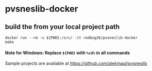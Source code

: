 # pvsneslib-docker

## build the from your local project path
```
docker run --rm -v ${PWD}:/src/ -it redbug26/pvsneslib-docker 
make
```

#### Note for Windows: Replace `${PWD}` with `%cd%` in all commands

Sample projects are available at https://github.com/alekmaul/pvsneslib


